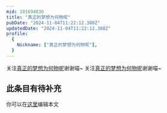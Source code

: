 ```yaml
---
mid: 101694830
title: "真正的梦想为何物呢"
pubDate: "2024-11-04T11:22:12.388Z"
updatedDate: "2024-11-04T11:22:12.388Z"
profile:
  {
    Nickname: ["真正的梦想为何物呢"],
  }
---
```


关注[真正的梦想为何物呢](https://space.bilibili.com/101694830)谢谢喵~ 关注[真正的梦想为何物呢](https://space.bilibili.com/101694830)谢谢喵~

## 此条目有待补充
你可以在[这里](https://github.com/Yuhanawa/VTuber.ICU-Content/edit/master/v/真正的梦想为何物呢/index.md)编辑本文
